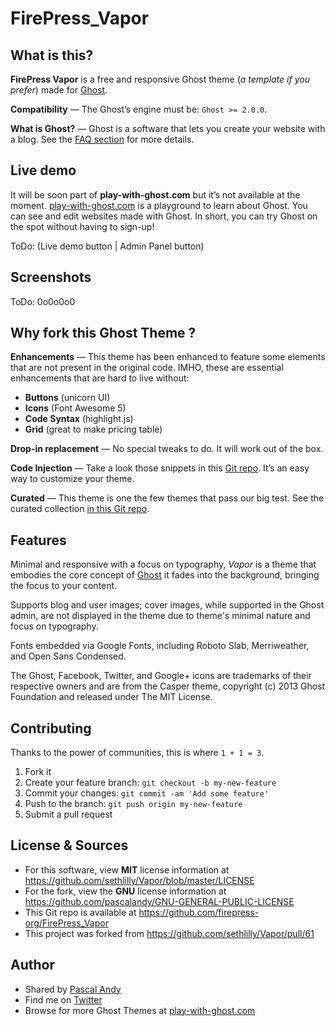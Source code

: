 # FirePress_Vapor


## What is this?

**FirePress Vapor** is a free and responsive Ghost theme (*a template if you prefer*) made for [Ghost](https://ghost.org/). 

**Compatibility** — The Ghost’s engine must be: `Ghost >= 2.0.0`.

**What is Ghost?** — Ghost is a software that lets you create your website with a blog. See the [FAQ section](https://play-with-ghost.com/ghost-themes/faq/#what-is-ghost) for more details.


## Live demo

It will be soon part of **play-with-ghost.com** but it’s not available at the moment. [play-with-ghost.com](https://play-with-ghost.com/) is a playground to learn about Ghost. You can see and edit websites made with Ghost. In short, you can try Ghost on the spot without having to sign-up!

ToDo: (Live demo button | Admin Panel button)


## Screenshots

ToDo: 0o0o0o0


## Why fork this Ghost Theme ?

**Enhancements** — This theme has been enhanced to feature some elements that are not present in the original code. IMHO, these are essential enhancements that are hard to live without:

- **Buttons** (unicorn UI)
- **Icons** (Font Awesome 5)
- **Code Syntax** (highlight.js) 
- **Grid** (great to make pricing table)

**Drop-in replacement** — No special tweaks to do. It will work out of the box.

**Code Injection** — Take a look those snippets in this [Git repo](https://github.com/firepress-org/Code-Injection-Ghost). It’s an easy way to customize your theme.

**Curated** — This theme is one the few themes that pass our big test. See the curated collection [in this Git repo](https://github.com/firepress-org/Ghost-Theme-Curated-Collection/tree/master/01_go).


## Features

Minimal and responsive with a focus on typography, *Vapor* is a theme that embodies the core concept of [Ghost](http://ghost.org/) it fades into the background, bringing the focus to your content.

Supports blog and user images; cover images, while supported in the Ghost admin, are not displayed in the theme due to theme's minimal nature and focus on typography.

Fonts embedded via Google Fonts, including Roboto Slab, Merriweather, and Open Sans Condensed.

The Ghost, Facebook, Twitter, and Google+ icons are trademarks of their respective owners and are from the Casper theme, copyright (c) 2013 Ghost Foundation and released under The MIT License.


## Contributing

Thanks to the power of communities, this is where `1 + 1 = 3`.

1. Fork it
2. Create your feature branch: `git checkout -b my-new-feature`
3. Commit your changes: `git commit -am 'Add some feature'`
4. Push to the branch: `git push origin my-new-feature`
5. Submit a pull request


## License & Sources

- For this software, view **MIT** license information at https://github.com/sethlilly/Vapor/blob/master/LICENSE
- For the fork, view the **GNU** license information at https://github.com/pascalandy/GNU-GENERAL-PUBLIC-LICENSE
- This Git repo is available at https://github.com/firepress-org/FirePress_Vapor
- This project was forked from https://github.com/sethlilly/Vapor/pull/61


## Author

- Shared by [Pascal Andy](https://pascalandy.com/blog/now/)
- Find me on [Twitter](https://twitter.com/askpascalandy)
- Browse for more Ghost Themes at [play-with-ghost.com](https://play-with-ghost.com/) 
